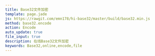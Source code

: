 ```yaml
---
title: Base32文件加密
template: page.jade
js: https://rawgit.com/emn178/hi-base32/master/build/base32.min.js
method: base32.encode
action: Encode
auto_update: true
file_input: true
description: 在线Base32文件加密
keywords: Base32,online,encode,file
---
```

